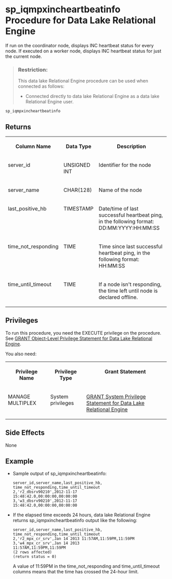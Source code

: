 <!-- loioa4da9fef84f210159b8ad9de2997c574 -->

# sp\_iqmpxincheartbeatinfo Procedure for Data Lake Relational Engine

If run on the coordinator node, displays INC heartbeat status for every node. If executed on a worker node, displays INC heartbeat status for just the current node.



> ### Restriction:  
> This data lake Relational Engine procedure can be used when connected as follows:
> 
> -   Connected directly to data lake Relational Engine as a data lake Relational Engine user.



```
sp_iqmpxincheartbeatinfo
```



<a name="loioa4da9fef84f210159b8ad9de2997c574__iq_iqmpx_247"/>

## Returns


<table>
<tr>
<th valign="top">

Column Name



</th>
<th valign="top">

Data Type



</th>
<th valign="top">

Description



</th>
</tr>
<tr>
<td valign="top">

server\_id



</td>
<td valign="top">

UNSIGNED INT



</td>
<td valign="top">

Identifier for the node



</td>
</tr>
<tr>
<td valign="top">

server\_name



</td>
<td valign="top">

CHAR\(128\)



</td>
<td valign="top">

Name of the node



</td>
</tr>
<tr>
<td valign="top">

last\_positive\_hb



</td>
<td valign="top">

TIMESTAMP



</td>
<td valign="top">

Date/time of last successful heartbeat ping, in the following format: DD:MM:YYYY:HH:MM:SS



</td>
</tr>
<tr>
<td valign="top">

time\_not\_responding



</td>
<td valign="top">

TIME



</td>
<td valign="top">

Time since last successful heartbeat ping, in the following format: HH:MM:SS



</td>
</tr>
<tr>
<td valign="top">

time\_until\_timeout



</td>
<td valign="top">

TIME



</td>
<td valign="top">

If a node isn't responding, the time left until node is declared offline.



</td>
</tr>
</table>



<a name="loioa4da9fef84f210159b8ad9de2997c574__iq_iqmpx_248"/>

## Privileges

To run this procedure, you need the EXECUTE privilege on the procedure. See [GRANT Object-Level Privilege Statement for Data Lake Relational Engine](../080-sql-statements/grant-object-level-privilege-statement-for-data-lake-relational-engine-a3e154f.md). 

You also need:


<table>
<tr>
<th valign="top">

Privilege Name



</th>
<th valign="top">

Privilege Type



</th>
<th valign="top">

Grant Statement



</th>
</tr>
<tr>
<td valign="top">

MANAGE MULTIPLEX



</td>
<td valign="top">

System privileges



</td>
<td valign="top">

[GRANT System Privilege Statement for Data Lake Relational Engine](../080-sql-statements/grant-system-privilege-statement-for-data-lake-relational-engine-a3dfcb0.md)



</td>
</tr>
</table>



## Side Effects

None



<a name="loioa4da9fef84f210159b8ad9de2997c574__iq_iqmpx_251"/>

## Example

-   Sample output of sp\_iqmpxincheartbeatinfo:

    ```
    server_id,server_name,last_positive_hb,
    time_not_responding,time_until_timeout
    2,'r2_dbsrv90210',2012-11-17
    15:48:42.0,00:00:00,00:00:00
    3,'w3_dbsrv90210',2012-11-17
    15:48:42.0,00:00:00,00:00:00
    ```

-   If the elapsed time exceeds 24 hours, data lake Relational Engine returns sp\_iqmpxincheartbeatinfo output like the following:

    ```
    server_id,server_name,last_positive_hb,
    time_not_responding,time_until_timeout
    2,'r2_mpx_cr_srv',Jan 14 2013 11:57AM,11:59PM,11:59PM
    3,'w4_mpx_cr_srv',Jan 14 2013
    11:57AM,11:59PM,11:59PM
    (2 rows affected) 
    (return status = 0)
    ```

    A value of 11:59PM in the time\_not\_responding and time\_until\_timeout columns means that the time has crossed the 24-hour limit.



